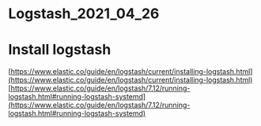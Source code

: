# Logstash_2021_04_26

# Install logstash 
[https://www.elastic.co/guide/en/logstash/current/installing-logstash.html](https://www.elastic.co/guide/en/logstash/current/installing-logstash.html)   
[https://www.elastic.co/guide/en/logstash/7.12/running-logstash.html#running-logstash-systemd](https://www.elastic.co/guide/en/logstash/7.12/running-logstash.html#running-logstash-systemd)
